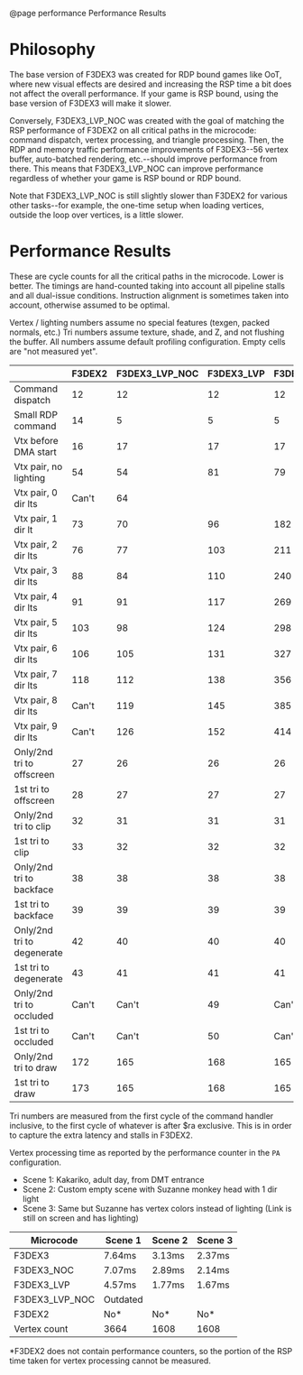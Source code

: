 @page performance Performance Results

# Philosophy

The base version of F3DEX3 was created for RDP bound games like OoT, where new
visual effects are desired and increasing the RSP time a bit does not affect the
overall performance. If your game is RSP bound, using the base version of F3DEX3
will make it slower.

Conversely, F3DEX3_LVP_NOC was created with the goal of matching the RSP
performance of F3DEX2 on all critical paths in the microcode: command dispatch,
vertex processing, and triangle processing. Then, the RDP and memory traffic
performance improvements of F3DEX3--56 vertex buffer, auto-batched rendering,
etc.--should improve performance from there. This means that F3DEX3_LVP_NOC can
improve performance regardless of whether your game is RSP bound or RDP bound.

Note that F3DEX3_LVP_NOC is still slightly slower than F3DEX2 for various other
tasks--for example, the one-time setup when loading vertices, outside the loop
over vertices, is a little slower.


# Performance Results

These are cycle counts for all the critical paths in the microcode. Lower is
better. The timings are hand-counted taking into account all pipeline stalls and
all dual-issue conditions. Instruction alignment is sometimes taken into
account, otherwise assumed to be optimal.

Vertex / lighting numbers assume no special features (texgen, packed normals,
etc.) Tri numbers assume texture, shade, and Z, and not flushing the buffer.
All numbers assume default profiling configuration. Empty cells are "not
measured yet".

|                            | F3DEX2 | F3DEX3_LVP_NOC | F3DEX3_LVP | F3DEX3_NOC | F3DEX3 |
|----------------------------|--------|----------------|------------|------------|--------|
| Command dispatch           | 12     | 12             | 12         | 12         | 12     |
| Small RDP command          | 14     | 5              | 5          | 5          | 5      |
| Vtx before DMA start       | 16     | 17             | 17         | 17         | 17     |
| Vtx pair, no lighting      | 54     | 54             | 81         | 79         | 98     |
| Vtx pair, 0 dir lts        | Can't  | 64             |            |            |        |
| Vtx pair, 1 dir lt         | 73     | 70             | 96         | 182        | 201    |
| Vtx pair, 2 dir lts        | 76     | 77             | 103        | 211        | 230    |
| Vtx pair, 3 dir lts        | 88     | 84             | 110        | 240        | 259    |
| Vtx pair, 4 dir lts        | 91     | 91             | 117        | 269        | 288    |
| Vtx pair, 5 dir lts        | 103    | 98             | 124        | 298        | 317    |
| Vtx pair, 6 dir lts        | 106    | 105            | 131        | 327        | 346    |
| Vtx pair, 7 dir lts        | 118    | 112            | 138        | 356        | 375    |
| Vtx pair, 8 dir lts        | Can't  | 119            | 145        | 385        | 404    |
| Vtx pair, 9 dir lts        | Can't  | 126            | 152        | 414        | 433    |
| Only/2nd tri to offscreen  | 27     | 26             | 26         | 26         | 26     |
| 1st tri to offscreen       | 28     | 27             | 27         | 27         | 27     |
| Only/2nd tri to clip       | 32     | 31             | 31         | 31         | 31     |
| 1st tri to clip            | 33     | 32             | 32         | 32         | 32     |
| Only/2nd tri to backface   | 38     | 38             | 38         | 38         | 38     |
| 1st tri to backface        | 39     | 39             | 39         | 39         | 39     |
| Only/2nd tri to degenerate | 42     | 40             | 40         | 40         | 40     |
| 1st tri to degenerate      | 43     | 41             | 41         | 41         | 41     |
| Only/2nd tri to occluded   | Can't  | Can't          | 49         | Can't      | 49     |
| 1st tri to occluded        | Can't  | Can't          | 50         | Can't      | 50     |
| Only/2nd tri to draw       | 172    | 165            | 168        | 165        | 168    |
| 1st tri to draw            | 173    | 165            | 168        | 165        | 168    |


Tri numbers are measured from the first cycle of the command handler inclusive,
to the first cycle of whatever is after $ra exclusive. This is in order
to capture the extra latency and stalls in F3DEX2.


Vertex processing time as reported by the performance counter in the `PA`
configuration.
- Scene 1: Kakariko, adult day, from DMT entrance
- Scene 2: Custom empty scene with Suzanne monkey head with 1 dir light
- Scene 3: Same but Suzanne has vertex colors instead of lighting (Link is still
  on screen and has lighting)

| Microcode      | Scene 1 | Scene 2 | Scene 3 |
|----------------|---------|---------|---------|
| F3DEX3         | 7.64ms  | 3.13ms  | 2.37ms  |
| F3DEX3_NOC     | 7.07ms  | 2.89ms  | 2.14ms  |
| F3DEX3_LVP     | 4.57ms  | 1.77ms  | 1.67ms  |
| F3DEX3_LVP_NOC | Outdated  | | |
| F3DEX2         | No*     | No*     | No*     |
| Vertex count   | 3664    | 1608    | 1608    |

*F3DEX2 does not contain performance counters, so the portion of the RSP time
taken for vertex processing cannot be measured.
